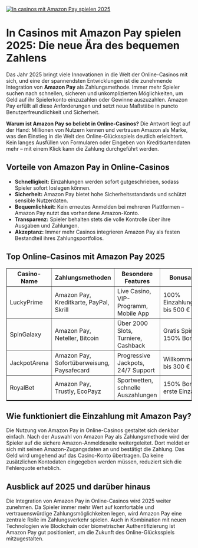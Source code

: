 [![In casinos mit Amazon Pay spielen 2025](https://123-caf.pages.dev/gitsignup.png)](https://vrmoo.ru/Bt82HjjY)

<h1>In Casinos mit Amazon Pay spielen 2025: Die neue Ära des bequemen Zahlens</h1>  <p>Das Jahr 2025 bringt viele Innovationen in die Welt der Online-Casinos mit sich, und eine der spannendsten Entwicklungen ist die zunehmende Integration von <strong>Amazon Pay</strong> als Zahlungsmethode. Immer mehr Spieler suchen nach schnellen, sicheren und unkomplizierten Möglichkeiten, um Geld auf ihr Spielerkonto einzuzahlen oder Gewinne auszuzahlen. Amazon Pay erfüllt all diese Anforderungen und setzt neue Maßstäbe in puncto Benutzerfreundlichkeit und Sicherheit.</p>  <p><strong>Warum ist Amazon Pay so beliebt in Online-Casinos?</strong> Die Antwort liegt auf der Hand: Millionen von Nutzern kennen und vertrauen Amazon als Marke, was den Einstieg in die Welt des Online-Glücksspiels deutlich erleichtert. Kein langes Ausfüllen von Formularen oder Eingeben von Kreditkartendaten mehr – mit einem Klick kann die Zahlung durchgeführt werden.</p>  <h2>Vorteile von Amazon Pay in Online-Casinos</h2> <ul>   <li><strong>Schnelligkeit:</strong> Einzahlungen werden sofort gutgeschrieben, sodass Spieler sofort loslegen können.</li>   <li><strong>Sicherheit:</strong> Amazon Pay bietet hohe Sicherheitsstandards und schützt sensible Nutzerdaten.</li>   <li><strong>Bequemlichkeit:</strong> Kein erneutes Anmelden bei mehreren Plattformen – Amazon Pay nutzt das vorhandene Amazon-Konto.</li>   <li><strong>Transparenz:</strong> Spieler behalten stets die volle Kontrolle über ihre Ausgaben und Zahlungen.</li>   <li><strong>Akzeptanz:</strong> Immer mehr Casinos integrieren Amazon Pay als festen Bestandteil ihres Zahlungsportfolios.</li> </ul>  <h2>Top Online-Casinos mit Amazon Pay 2025</h2> <table border="1" cellpadding="8" cellspacing="0" style="border-collapse: collapse; width: 100%;">   <thead>     <tr>       <th>Casino-Name</th>       <th>Zahlungsmethoden</th>       <th>Besondere Features</th>       <th>Bonusangebot</th>     </tr>   </thead>   <tbody>     <tr>       <td>LuckyPrime</td>       <td>Amazon Pay, Kreditkarte, PayPal, Skrill</td>       <td>Live Casino, VIP-Programm, Mobile App</td>       <td>100% Einzahlungsbonus bis 500 €</td>     </tr>     <tr>       <td>SpinGalaxy</td>       <td>Amazon Pay, Neteller, Bitcoin</td>       <td>Über 2000 Slots, Turniere, Cashback</td>       <td>Gratis Spins und 150% Bonus</td>     </tr>     <tr>       <td>JackpotArena</td>       <td>Amazon Pay, Sofortüberweisung, Paysafecard</td>       <td>Progressive Jackpots, 24/7 Support</td>       <td>Willkommensbonus bis 300 €</td>     </tr>     <tr>       <td>RoyalBet</td>       <td>Amazon Pay, Trustly, EcoPayz</td>       <td>Sportwetten, schnelle Auszahlungen</td>       <td>150% Bonus auf erste Einzahlung</td>     </tr>   </tbody> </table>  <h2>Wie funktioniert die Einzahlung mit Amazon Pay?</h2> <p>Die Nutzung von Amazon Pay in Online-Casinos gestaltet sich denkbar einfach. Nach der Auswahl von Amazon Pay als Zahlungsmethode wird der Spieler auf die sichere Amazon-Anmeldeseite weitergeleitet. Dort meldet er sich mit seinen Amazon-Zugangsdaten an und bestätigt die Zahlung. Das Geld wird umgehend auf das Casino-Konto übertragen. Da keine zusätzlichen Kontodaten eingegeben werden müssen, reduziert sich die Fehlerquote erheblich.</p>  <h2>Ausblick auf 2025 und darüber hinaus</h2> <p>Die Integration von Amazon Pay in Online-Casinos wird 2025 weiter zunehmen. Da Spieler immer mehr Wert auf komfortable und vertrauenswürdige Zahlungsmöglichkeiten legen, wird Amazon Pay eine zentrale Rolle im Zahlungsverkehr spielen. Auch in Kombination mit neuen Technologien wie Blockchain oder biometrischer Authentifizierung ist Amazon Pay gut positioniert, um die Zukunft des Online-Glücksspiels mitzugestalten.</p>